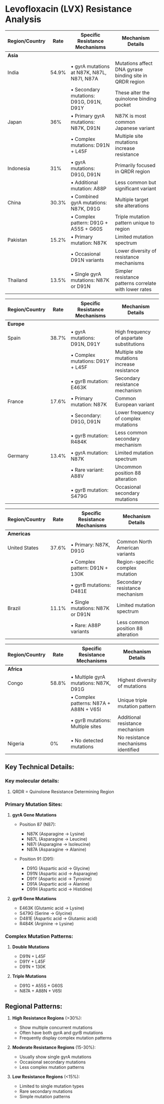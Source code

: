 # Levofloxacin (LVX) Resistance Analysis

| Region/Country | Rate | Specific Resistance Mechanisms | Mechanism Details |
|----------------|------|-------------------------------|-------------------|
| **Asia** |
| India | 54.9% | • gyrA mutations at N87K, N87L, N87I, N87A | Mutations affect DNA gyrase binding site in QRDR region |
|        |       | • Secondary mutations: D91G, D91N, D91Y | These alter the quinolone binding pocket |
| Japan | 36% | • Primary gyrA mutations: N87K, D91N | N87K is most common Japanese variant |
|       |      | • Complex mutations: D91N + L45F | Multiple site mutations increase resistance |
| Indonesia | 31% | • gyrA mutations: D91G, D91N | Primarily focused in QRDR region |
|          |      | • Additional mutation: A88P | Less common but significant variant |
| China | 30.3% | • Combined gyrA mutations: N87K, D91G | Multiple target site alterations |
|       |        | • Complex pattern: D91G + A55S + G60S | Triple mutation pattern unique to region |
| Pakistan | 15.2% | • Primary mutation: N87K | Limited mutation spectrum |
|          |        | • Occasional D91N variants | Lower diversity of resistance mechanisms |
| Thailand | 13.5% | • Single gyrA mutations: N87K or D91N | Simpler resistance patterns correlate with lower rates |


| Region/Country | Rate | Specific Resistance Mechanisms | Mechanism Details |
|----------------|------|-------------------------------|-------------------|
| **Europe** |
| Spain | 38.7% | • gyrA mutations: D91N, D91Y | High frequency of aspartate substitutions |
|       |       | • Complex mutations: D91Y + L45F | Multiple site mutations increase resistance |
|       |       | • gyrB mutation: E463K | Secondary resistance mechanism |
| France | 17.6% | • Primary mutation: N87K | Common European variant |
|        |       | • Secondary: D91G, D91N | Lower frequency of complex mutations |
|        |       | • gyrB mutation: R484K | Less common secondary mechanism |
| Germany | 13.4% | • gyrA mutation: N87K | Limited mutation spectrum |
|         |       | • Rare variant: A88V | Uncommon position 88 alteration |
|         |       | • gyrB mutation: S479G | Occasional secondary mutations |


| Region/Country | Rate | Specific Resistance Mechanisms | Mechanism Details |
|----------------|------|-------------------------------|-------------------|
| **Americas** |
| United States | 37.6% | • Primary: N87K, D91G | Common North American variants |
|               |       | • Complex pattern: D91N + 130K | Region-specific complex mutation |
|               |       | • gyrB mutations: D481E | Secondary resistance mechanism |
| Brazil | 11.1% | • Single mutations: N87K or D91N | Limited mutation spectrum |
|        |       | • Rare: A88P variants | Less common position 88 alteration |

| Region/Country | Rate | Specific Resistance Mechanisms | Mechanism Details |
|----------------|------|-------------------------------|-------------------|
| **Africa** |
| Congo | 58.8% | • Multiple gyrA mutations: N87K, D91G | Highest diversity of mutations |
|       |       | • Complex patterns: N87A + A88N + V65I | Unique triple mutation pattern |
|       |       | • gyrB mutations: Multiple sites | Additional resistance mechanism |
| Nigeria | 0% | • No detected mutations | No resistance mechanisms identified |

## Key Technical Details:

### Key molecular details:
1. QRDR = Quinolone Resistance Determining Region

### Primary Mutation Sites:
1. **gyrA Gene Mutations**
   - Position 87 (N87):
     * N87K (Asparagine → Lysine)
     * N87L (Asparagine → Leucine)
     * N87I (Asparagine → Isoleucine)
     * N87A (Asparagine → Alanine)
   
   - Position 91 (D91):
     * D91G (Aspartic acid → Glycine)
     * D91N (Aspartic acid → Asparagine)
     * D91Y (Aspartic acid → Tyrosine)
     * D91A (Aspartic acid → Alanine)
     * D91H (Aspartic acid → Histidine)

2. **gyrB Gene Mutations**
   - E463K (Glutamic acid → Lysine)
   - S479G (Serine → Glycine)
   - D481E (Aspartic acid → Glutamic acid)
   - R484K (Arginine → Lysine)

### Complex Mutation Patterns:
1. **Double Mutations**
   - D91N + L45F
   - D91Y + L45F
   - D91N + 130K

2. **Triple Mutations**
   - D91G + A55S + G60S
   - N87A + A88N + V65I

## Regional Patterns:
1. **High Resistance Regions** (>30%):
   - Show multiple concurrent mutations
   - Often have both gyrA and gyrB mutations
   - Frequently display complex mutation patterns

2. **Moderate Resistance Regions** (15-30%):
   - Usually show single gyrA mutations
   - Occasional secondary mutations
   - Less complex mutation patterns

3. **Low Resistance Regions** (<15%):
   - Limited to single mutation types
   - Rare secondary mutations
   - Simple mutation patterns
